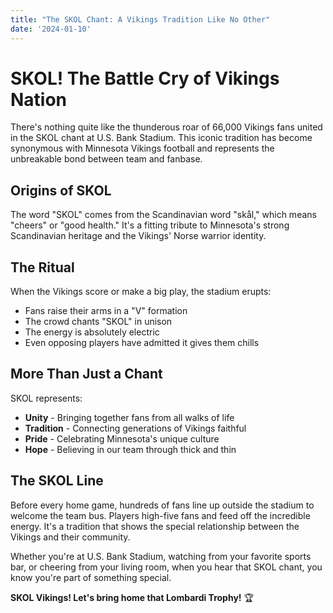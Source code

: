 ```yaml
---
title: "The SKOL Chant: A Vikings Tradition Like No Other"
date: '2024-01-10'
---
```


# SKOL! The Battle Cry of Vikings Nation

There's nothing quite like the thunderous roar of 66,000 Vikings fans united in the SKOL chant at U.S. Bank Stadium. This iconic tradition has become synonymous with Minnesota Vikings football and represents the unbreakable bond between team and fanbase.

## Origins of SKOL

The word "SKOL" comes from the Scandinavian word "skål," which means "cheers" or "good health." It's a fitting tribute to Minnesota's strong Scandinavian heritage and the Vikings' Norse warrior identity.

## The Ritual

When the Vikings score or make a big play, the stadium erupts:
- Fans raise their arms in a "V" formation
- The crowd chants "SKOL" in unison
- The energy is absolutely electric
- Even opposing players have admitted it gives them chills

## More Than Just a Chant

SKOL represents:
- **Unity** - Bringing together fans from all walks of life
- **Tradition** - Connecting generations of Vikings faithful
- **Pride** - Celebrating Minnesota's unique culture
- **Hope** - Believing in our team through thick and thin

## The SKOL Line

Before every home game, hundreds of fans line up outside the stadium to welcome the team bus. Players high-five fans and feed off the incredible energy. It's a tradition that shows the special relationship between the Vikings and their community.

Whether you're at U.S. Bank Stadium, watching from your favorite sports bar, or cheering from your living room, when you hear that SKOL chant, you know you're part of something special.

**SKOL Vikings! Let's bring home that Lombardi Trophy!** 🏆